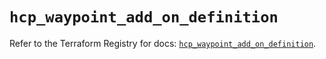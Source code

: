 # `hcp_waypoint_add_on_definition`

Refer to the Terraform Registry for docs: [`hcp_waypoint_add_on_definition`](https://registry.terraform.io/providers/hashicorp/hcp/0.91.1/docs/resources/waypoint_add_on_definition).
